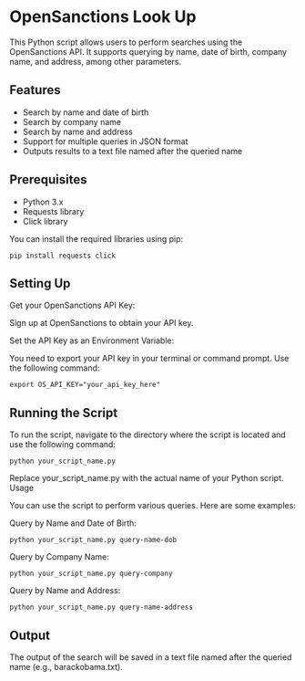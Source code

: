 # OpenSanctions Look Up

This Python script allows users to perform searches using the OpenSanctions API. It supports querying by name, date of birth, company name, and address, among other parameters.

## Features

- Search by name and date of birth
- Search by company name
- Search by name and address
- Support for multiple queries in JSON format
- Outputs results to a text file named after the queried name

## Prerequisites

- Python 3.x
- Requests library
- Click library

You can install the required libraries using pip:

    pip install requests click

## Setting Up

Get your OpenSanctions API Key:

Sign up at OpenSanctions to obtain your API key.

Set the API Key as an Environment Variable: 

You need to export your API key in your terminal or command prompt. Use the following command:

    export OS_API_KEY="your_api_key_here"

## Running the Script

To run the script, navigate to the directory where the script is located and use the following command:


    python your_script_name.py

Replace your_script_name.py with the actual name of your Python script.
Usage

You can use the script to perform various queries. Here are some examples:

Query by Name and Date of Birth:

    python your_script_name.py query-name-dob

Query by Company Name:

    python your_script_name.py query-company

Query by Name and Address:

    python your_script_name.py query-name-address
    

## Output

The output of the search will be saved in a text file named after the queried name (e.g., barackobama.txt).

